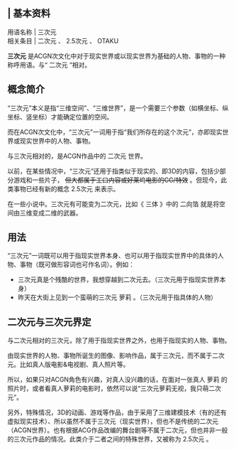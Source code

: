 |  **基本资料**  
---  
用语名称  |  三次元   
相关条目  |  二次元  、  2.5次元  、  OTAKU   
  
**三次元** 是ACGN次文化中对于现实世界或以现实世界为基础的人物、事物的一种称呼用语。与“  二次元  ”相对。

##  概念简介

“三次元”本义是指“三维空间”、“三维世界”，是一个需要三个参数（如横坐标、纵坐标、竖坐标）才能确定位置的空间。

而在ACGN次文化中，“三次元”一词用于指“我们所存在的这个次元”，亦即现实世界或现实世界中的人物、事物。

与三次元相对的，是ACGN作品中的  二次元  世界。

以前，在某些情况中，“三次元”还用于指类似于现实的、即3D的内容，包括少部分游戏和一些片子， ~~但大都属于工口内容或好莱坞电影的CG/特效~~
。但现今，此类事物已经有新的概念  2.5次元  来表示。

在一些小说中。三次元有可能变为二次元，比如《  三体  》中的  二向箔  就是将空间由三维变成二维的武器。

##  用法

“三次元”一词既可以用于指现实世界本身、也可以用于指现实世界中的具体的人物、事物（既可做形容词也可作名词）。例如：

  * 三次元真是个残酷的世界，我想穿越到二次元去。（三次元用于指现实世界本身） 
  * 昨天在大街上见到一个蛮萌的三次元  萝莉  。（三次元用于指具体的人物） 

##  二次元与三次元界定

与二次元相对的三次元，除了用于指现实世界之外，也用于指现实的人物、事物。

由现实世界的人物、事物所诞生的图像、影响作品，属于三次元，而不属于二次元。比如真人版电影&电视剧、真人照片等。

所以，如果只对ACGN角色有兴趣，对真人没兴趣的话，在面对一张真人  萝莉  的照片时，或者看真人萝莉的电影时，依然可以说“三次元萝莉无视，我只萌二次元”。

  
另外，特殊情况，3D的动画、游戏等作品，由于采用了三维建模技术（有的还有虚拟现实技术）、所以虽然不属于三次元（现实世界），但也不是传统的二次元（ACGN世界）。也有根据ACG作品改编的舞台剧等不属于二次元，但也并非一般的三次元作品的情况。此类介于二者之间的特殊世界，又被称为
2.5次元  。

  

